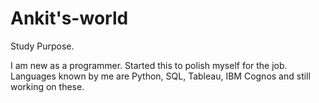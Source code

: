 # Ankit's-world
Study Purpose.

I am new as a programmer. Started this to polish myself for the job.
Languages known by me are Python, SQL, Tableau, IBM Cognos and still working on these.
